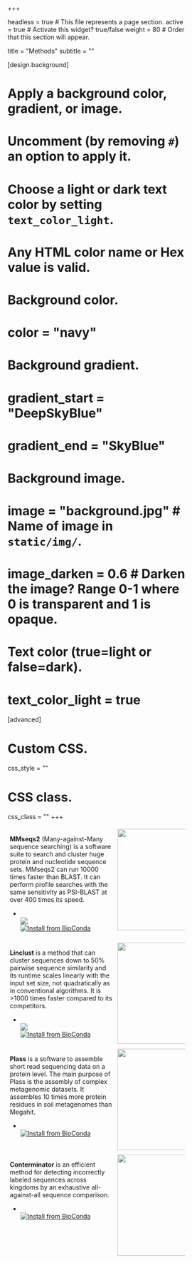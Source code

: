 +++

headless = true  # This file represents a page section.
active = true  # Activate this widget? true/false
weight = 80  # Order that this section will appear.

title = "Methods"
subtitle = ""

[design.background]
  # Apply a background color, gradient, or image.
  #   Uncomment (by removing `#`) an option to apply it.
  #   Choose a light or dark text color by setting `text_color_light`.
  #   Any HTML color name or Hex value is valid.
  
  # Background color.
  # color = "navy"
  
  # Background gradient.
  # gradient_start = "DeepSkyBlue"
  # gradient_end = "SkyBlue"
  
  # Background image.
  # image = "background.jpg"  # Name of image in `static/img/`.
  # image_darken = 0.6  # Darken the image? Range 0-1 where 0 is transparent and 1 is opaque.

  # Text color (true=light or false=dark).
  # text_color_light = true  
  
[advanced]
 # Custom CSS. 
 css_style = ""
 
 # CSS class.
 css_class = ""
+++

<style>
* {
  box-sizing: border-box;
}

.columnEqL {
  float: left;
  width: 50%;
  padding: 0px;
}

.columnEqR {
  float: right;
  width: 50%;
  padding: 0px;
}

.columnWide {
  float: left;
  width: 60%;
  padding: 5px;
}

.columnNarrow {
  float: left;
  width: 40%;
  padding: 5px;
}

.center-badge {
  display: flex;
  flex-direction: column;
  justify-content: space-around;
}

li.no-scale:hover {
  transform: none;
}

</style>

<div>
  <div class="columnWide">
    <p><b>MMseqs2</b> (Many-against-Many sequence searching) is a software suite to search and cluster huge protein and nucleotide sequence sets. MMseqs2 can run 10000 times faster than BLAST. It can perform profile searches with the same sensitivity as PSI-BLAST at over 400 times its speed.
      <ul class="network-icon" aria-hidden="true">
          <li>
            <a href="https://github.com/soedinglab/mmseqs2" target="_blank" rel="noopener">
              <i class="fab fa-github big-icon"></i>
            </a>
          </li>
          <li class="center-badge no-scale">
            <a href="https://biocontainers.pro/#/tools/mmseqs2"><img src="https://img.shields.io/endpoint?url=https%3A%2F%2Fmmseqs.com%2Fbiocontainer.php%3Fcontainer%3Dmmseqs2"/></a>
            <a href="https://anaconda.org/bioconda/mmseqs2"><img src="https://img.shields.io/conda/dn/bioconda/mmseqs2.svg?style=flag&label=BioConda%20install" alt="Install from BioConda"></a> 
          </li>
     </ul>
       </ul>
    </p>
  </div>
  <div class="columnNarrow">
    <img src="../img/mmseqs2_logo.png" style="width: 227px">
  </div>
</div>

<div>
  <div class="columnWide">
    <p><b>Linclust</b> is a method that can cluster sequences down to 50% pairwise sequence similarity and its runtime scales linearly with the input set size, not  quadratically as in conventional algorithms. It is >1000 times faster compared to its competitors.
      <ul class="network-icon" aria-hidden="true">
        <li>
          <a href="https://github.com/soedinglab/mmseqs2" target="_blank" rel="noopener">
            <i class="fab fa-github big-icon"></i>
          </a>
        </li>
        <li class="center-badge no-scale">
          <a href="https://biocontainers.pro/#/tools/mmseqs2"><img src="https://img.shields.io/endpoint?url=https%3A%2F%2Fmmseqs.com%2Fbiocontainer.php%3Fcontainer%3Dmmseqs2"/></a>  
          <a href="https://anaconda.org/bioconda/mmseqs2"><img src="https://img.shields.io/conda/dn/bioconda/mmseqs2.svg?style=flag&label=BioConda%20install" alt="Install from BioConda"></a>                 
        </li>
     </ul>
  </p>
  </div>
  <div class="columnNarrow">
	  <img src="../img/linclust_logo.png" style="width: 227px">
  </div>
</div>

<div>
  <div class="columnWide">
    <p><b>Plass</b> is a software to assemble short read sequencing data on a protein level. The main purpose of Plass is the assembly of complex metagenomic datasets. It assembles 10 times more protein residues in soil metagenomes than Megahit. 
      <ul class="network-icon" aria-hidden="true">
        <li>
          <a href="https://github.com/soedinglab/plass" target="_blank" rel="noopener">
            <i class="fab fa-github big-icon"></i>
          </a>
        </li>
        <li class="center-badge no-scale">
          <a href="https://anaconda.org/bioconda/plass"><img src="https://img.shields.io/conda/dn/bioconda/plass.svg?style=flag&label=BioConda%20install" alt="Install from BioConda"></a> 
        </li>
      </ul>
    </p>
  </div>
  <div class="columnNarrow">
    <img src="../img/plass_logo.png" style="width: 227px">
  </div>
</div>

<br>

<div>
  <div class="columnWide">
    <p>
      <b>Conterminator</b> is an efficient method for detecting incorrectly labeled sequences across kingdoms by an exhaustive all-against-all sequence comparison.
      <ul class="network-icon" aria-hidden="true">
        <li>
          <a href="https://github.com/martin-steinegger/conterminator" target="_blank" rel="noopener">
            <i class="fab fa-github big-icon"></i>
          </a>
        </li>
        <li class="center-badge no-scale">
          <a href="https://anaconda.org/bioconda/conterminator"><img src="https://img.shields.io/conda/dn/bioconda/conterminator.svg?style=flag&label=BioConda%20install" alt="Install from BioConda"></a> 
        </li>
      </ul>
     </p>
  </div>
  <div class="columnNarrow">
    <img src="../img/conterminator_logo.png" style="width: 227px">
  </div>
</div>


